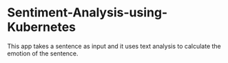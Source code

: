 # Sentiment-Analysis-using-Kubernetes
This app takes a sentence as input and it uses text analysis to calculate the emotion of the sentence.
